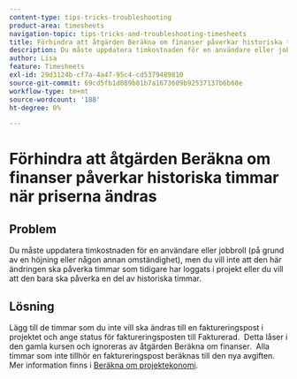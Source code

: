 ```yaml
---
content-type: tips-tricks-troubleshooting
product-area: timesheets
navigation-topic: tips-tricks-and-troubleshooting-timesheets
title: Förhindra att åtgärden Beräkna om finanser påverkar historiska timmar när priserna ändras
description: Du måste uppdatera timkostnaden för en användare eller jobbroll (på grund av en höjning eller någon annan omständighet), men du vill inte att den här ändringen ska påverka timmar som tidigare har loggats i projekt eller du vill att den bara ska påverka en del av historiska timmar.
author: Lisa
feature: Timesheets
exl-id: 29d3124b-cf7a-4a47-95c4-cd5379489810
source-git-commit: 69cd5fb1d089b81b7a1673609b92537137b6b68e
workflow-type: tm+mt
source-wordcount: '188'
ht-degree: 0%

---
```


# Förhindra att åtgärden Beräkna om finanser påverkar historiska timmar när priserna ändras

## Problem

Du måste uppdatera timkostnaden för en användare eller jobbroll (på grund av en höjning eller någon annan omständighet), men du vill inte att den här ändringen ska påverka timmar som tidigare har loggats i projekt eller du vill att den bara ska påverka en del av historiska timmar.

## Lösning

Lägg till de timmar som du inte vill ska ändras till en faktureringspost i projektet och ange status för faktureringsposten till Fakturerad.  Detta låser i den gamla kursen och ignoreras av åtgärden Beräkna om finanser.  Alla timmar som inte tillhör en faktureringspost beräknas till den nya avgiften. Mer information finns i [Beräkna om projektekonomi](../../manage-work/projects/project-finances/recalculate-project-finances.md).
